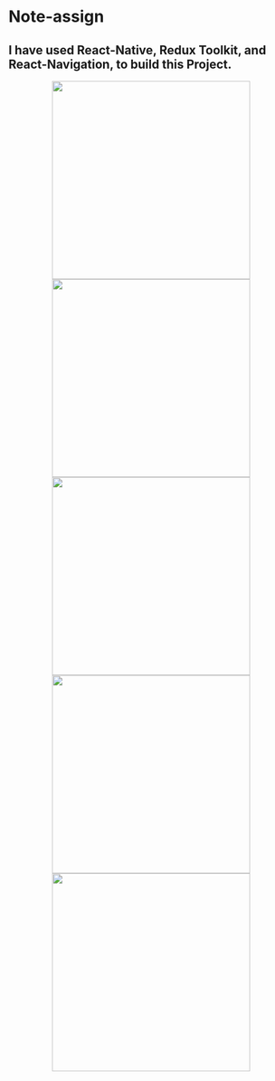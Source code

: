 # Note-assign
## I have used React-Native, Redux Toolkit, and React-Navigation, to build this Project.
<p align="center" >
  <img src="https://github.com/Vikasyadav3935/Note-assign/assets/108892061/09cbb77a-7094-455d-a9f8-b8ccd146ad40" width="350" title="">
    <img src="https://github.com/Vikasyadav3935/Note-assign/assets/108892061/6133d813-8425-43cd-997f-574d320cbc2c" width="350" title="">
      <img src="https://github.com/Vikasyadav3935/Note-assign/assets/108892061/b74a3c54-afea-4a67-bb9e-8d89b1d46ce9.png" width="350" title="">
        <img src="https://github.com/Vikasyadav3935/Note-assign/assets/108892061/9bfd1868-b018-43aa-8c36-361ad3eb5367" width="350" title="">
          <img src="https://github.com/Vikasyadav3935/Note-assign/assets/108892061/9ef3755a-0c8b-46c6-b722-c48a0f7a0967" width="350" title="">
 
</p>

